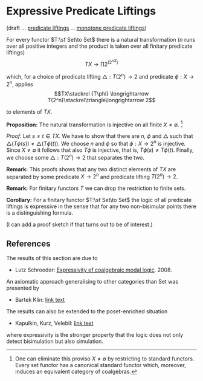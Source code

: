 # Expressive Predicate Liftings

(draft ... [predicate liftings](https://hackmd.io/@alexhkurz/SJcARPMVO) ... [monotone predicate liftings](https://hackmd.io/@alexhkurz/Sk4WH_fNd))

For every functor $T:\sf Set\to Set$ there is a natural transformation ($n$ runs over all positive integers and the product is taken over all finitary predicate liftings)
$$ TX\to \prod 2^{({2^n}^X)}$$

which, for a choice of predicate lifting $\triangle: T(2^n)\to 2$ and predicate $\phi:X\to 2^n$, applies
$$TX\stackrel {T\phi} \longrightarrow T(2^n)\stackrel\triangle\longrightarrow 2$$

to elements of  $TX$.

**Proposition:** The natural transformation is injective on all finite $X\not=\emptyset$. [^standard]

[^standard]: One can eliminate this proviso $X\not=\emptyset$ by restricting to standard functors. Every set functor has a canonical standard functor which, moreover, induces an equivalent category of coalgebras.

*Proof:* Let $s\not=t\in TX$. We have to show that there are $n$, $\phi$ and $\triangle$ such that $\triangle(T\phi(s))\not=\triangle(T\phi(t))$. We choose $n$ and $\phi$ so that $\phi:X\to 2^n$ is injective. Since $X\not=\emptyset$ it follows that also $T\phi$ is injective, that is, $T\phi(s)\not= T\phi(t)$. Finally, we choose some $\triangle:T(2^n)\to 2$ that separates the two.

**Remark:** This proofs shows that any two distinct elements of $TX$ are separated by some predicate $X\to 2^n$ and predicate lifting $T(2^n)\to 2$. 

**Remark:** For finitary functors $T$ we can drop the restriction to finite sets.

**Corollary:** For a finitary functor $T:\sf Set\to Set$ the logic of all predicate liftings is expressive in the sense that for any two non-bisimular points there is a distinguishing formula.

(I can add a proof sketch if that turns out to be of interest.)


## References

The results of this section are due to 

- Lutz Schroeder: [Expressivity of coalgebraic modal logic](https://www.sciencedirect.com/science/article/pii/S0304397507007074?via%3Dihub). 2008.

An axiomatic approach generalising to other categories than Set was presented by

- Bartek Klin: [link text](https:// "title")

The results can also be extended to the poset-enriched situation

- Kapulkin, Kurz, Velebil: [link text](https:// "title")

where expressivity is the stronger property that the logic does not only detect bisimulation but also simulation.


